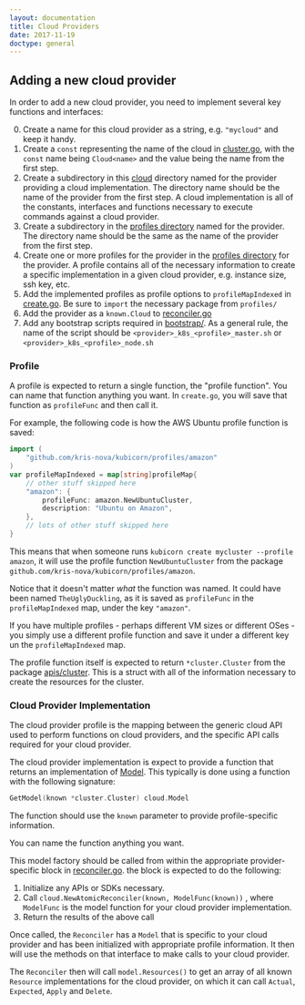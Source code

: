 ```yaml
---
layout: documentation
title: Cloud Providers
date: 2017-11-19
doctype: general
---
```



## Adding a new cloud provider
In order to add a new cloud provider, you need to implement several key functions and interfaces:

0. Create a name for this cloud provider as a string, e.g. `"mycloud"` and keep it handy.
1. Create a `const` representing the name of the cloud in [cluster.go](https://github.com/kris-nova/kubicorn/blob/master/apis/cluster/cluster.go#L21), with the `const` name being `Cloud<name>` and the value being the name from the first step.
2. Create a subdirectory in this [cloud](https://github.com/kris-nova/kubicorn/tree/master/cloud) directory named for the provider providing a cloud implementation. The directory name should be the name of the provider from the first step. A cloud implementation is all of the constants, interfaces and functions necessary to execute commands against a cloud provider.
3. Create a subdirectory in the [profiles directory](https://github.com/kris-nova/kubicorn/tree/master/profiles) named for the provider. The directory name should be the same as the name of the provider from the first step.
4. Create one or more profiles for the provider in the [profiles directory](https://github.com/kris-nova/kubicorn/tree/master/profiles) for the provider. A profile contains all of the necessary information to create a specific implementation in a given cloud provider, e.g. instance size, ssh key, etc.
5. Add the implemented profiles as profile options to `profileMapIndexed` in [create.go](https://github.com/kris-nova/kubicorn/blob/master/cmd/create.go). Be sure to `import` the necessary package from `profiles/`
6. Add the provider as a `known.Cloud` to [reconciler.go](https://github.com/kris-nova/kubicorn/blob/master/pkg/reconciler.go)
7. Add any bootstrap scripts required in [bootstrap/](https://github.com/kris-nova/kubicorn/tree/master/bootstrap/). As a general rule, the name of the script should be `<provider>_k8s_<profile>_master.sh` or `<provider>_k8s_<profile>_node.sh`

### Profile
A profile is expected to return a single function, the "profile function". You can name that function anything you want. In `create.go`, you will save that function as `profileFunc` and then call it.

For example, the following code is how the AWS Ubuntu profile function is saved:

```go
import (
	"github.com/kris-nova/kubicorn/profiles/amazon"
)
var profileMapIndexed = map[string]profileMap{
	// other stuff skipped here
	"amazon": {
		profileFunc: amazon.NewUbuntuCluster,
		description: "Ubuntu on Amazon",
	},
	// lots of other stuff skipped here
}
```

This means that when someone runs `kubicorn create mycluster --profile amazon`, it will use the profile function `NewUbuntuCluster` from the package `github.com/kris-nova/kubicorn/profiles/amazon`.

Notice that it doesn't matter _what_ the function was named. It could have been named `TheUglyDuckling`, as it is saved as `profileFunc` in the `profileMapIndexed` map, under the key `"amazon"`.

If you have multiple profiles - perhaps different VM sizes or different OSes - you simply use a different profile function and save it under a different key un the `profileMapIndexed` map.

The profile function itself is expected to return `*cluster.Cluster` from the package [apis/cluster](https://github.com/kris-nova/kubicorn/tree/master/apis/cluster). This is a struct with all of the information necessary to create the resources for the cluster.

### Cloud Provider Implementation
The cloud provider profile is the mapping between the generic cloud API used to perform functions on cloud providers, and the specific API calls required for your cloud provider.

The cloud provider implementation is expect to provide a function that returns an implementation of [Model](https://github.com/kris-nova/kubicorn/blob/master/cloud/interface.go#L39). This typically is done using a function with the following signature:

```go
GetModel(known *cluster.Cluster) cloud.Model
```

The function should use the `known` parameter to provide profile-specific information.

You can name the function anything you want.

This model factory should be called from within the appropriate provider-specific block in [reconciler.go](https://github.com/kris-nova/kubicorn/blob/master/pkg/reconciler.go). the block is expected to do the following:

1. Initialize any APIs or SDKs necessary.
2. Call `cloud.NewAtomicReconciler(known, ModelFunc(known))` , where `ModelFunc` is the model function for your cloud provider implementation.
3. Return the results of the above call

Once called, the `Reconciler` has a `Model` that is specific to your cloud provider and has been initialized with appropriate profile information. It then will use the methods on that interface to make calls to your cloud provider.

The `Reconciler` then will call `model.Resources()` to get an array of all known `Resource` implementations for the cloud provider, on which it can call `Actual`, `Expected`, `Apply` and `Delete`.
